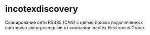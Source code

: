 # incotexdiscovery
Сканирование cети RS485 (CAN) с целью поиска подключенных счетчиков  электроэнергии от компании Incotex Electronics Group.
